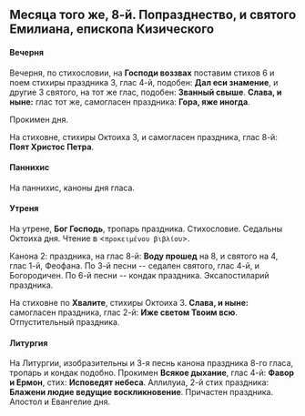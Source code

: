 
## Месяца того же, 8-й. Попразднество, и святого Емилиана, епископа Кизического

#### Вечерня

Вечерня, по стихословии, на **Господи воззвах** поставим стихов 6 и поем стихиры
праздника 3, глас 4-й, подобен: **Дал еси знамение**, и другие 3 святого, на тот же глас, 
подобен: **Званный свыше**. **Слава, и ныне:** глас тот же, самогласен праздника: 
**Гора, яже иногда**.

Прокимен дня.

На стиховне, стихиры Октоиха 3, и самогласен праздника, глас 8-й: **Поят Христос Петра**.

#### Паннихис

На паннихис, каноны дня гласа.

#### Утреня

На утрене, **Бог Господь**, тропарь праздника. Стихословие. Седальны Октоиха дня. 
Чтение в <`προκειμένου βιβλίου`>.

Канона 2: праздника, на глас 8-й: **Воду прошед** на 8, и святого на 4, глас 1-й, Феофана.
По 3-й песни -- седален святого, глас 4-й, и Богородичен. По 6-й песни -- кондак праздника.
Эксапостиларий праздника.

На стиховне по **Хвалите**, стихиры Октоиха 3. **Слава, и ныне:** самогласен праздника, 
глас 2-й: **Иже светом Твоим всю**. Отпустительный праздника.

#### Литургия

На Литургии, изобразительны и 3-я песнь канона праздника 8-го гласа, тропарь и кондак подобно. 
Прокимен **Всякое дыхание**, глас 4-й: **Фавор и Ермон**, стих: **Исповедят небеса**. 
Аллилуиа, 2-й стих праздника: **Блажени людие ведущие воскликновение**. 
Причастен праздника. Апостол и Евангелие дня.
